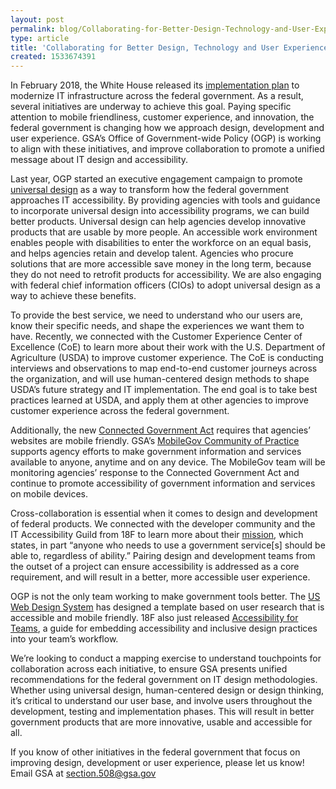 ```yaml
---
layout: post
permalink: blog/Collaborating-for-Better-Design-Technology-and-User-Experience
type: article
title: 'Collaborating for Better Design, Technology and User Experience'
created: 1533674391
---
```


In February 2018, the White House released its [implementation plan][1] to modernize IT infrastructure across the federal government. As a result, several initiatives are underway to achieve this goal. Paying specific attention to mobile friendliness, customer experience, and innovation, the federal government is changing how we approach design, development and user experience. GSA’s Office of Government-wide Policy (OGP) is working to align with these initiatives, and improve collaboration to promote a unified message about IT design and accessibility.

  


Last year, OGP started an executive engagement campaign to promote [universal design][2] as a way to transform how the federal government approaches IT accessibility. By providing agencies with tools and guidance to incorporate universal design into accessibility programs, we can build better products. Universal design can help agencies develop innovative products that are usable by more people. An accessible work environment enables people with disabilities to enter the workforce on an equal basis, and helps agencies retain and develop talent. Agencies who procure solutions that are more accessible save money in the long term, because they do not need to retrofit products for accessibility. We are also engaging with federal chief information officers (CIOs) to adopt universal design as a way to achieve these benefits.

  


To provide the best service, we need to understand who our users are, know their specific needs, and shape the experiences we want them to have. Recently, we connected with the Customer Experience Center of Excellence (CoE) to learn more about their work with the U.S. Department of Agriculture (USDA) to improve customer experience. The CoE is conducting interviews and observations to map end-to-end customer journeys across the organization, and will use human-centered design methods to shape USDA’s future strategy and IT implementation. The end goal is to take best practices learned at USDA, and apply them at other agencies to improve customer experience across the federal government.

  


Additionally, the new [Connected Government Act][3] requires that agencies’ websites are mobile friendly. GSA’s [MobileGov Community of Practice][4] supports agency efforts to make government information and services available to anyone, anytime and on any device. The MobileGov team will be monitoring agencies’ response to the Connected Government Act and continue to promote accessibility of government information and services on mobile devices.

  


Cross-collaboration is essential when it comes to design and development of federal products. We connected with the developer community and the IT Accessibility Guild from 18F to learn more about their [mission][5], which states, in part “anyone who needs to use a government service[s] should be able to, regardless of ability.” Pairing design and development teams from the outset of a project can ensure accessibility is addressed as a core requirement, and will result in a better, more accessible user experience.

  


OGP is not the only team working to make government tools better. The [US Web Design System][6] has designed a template based on user research that is accessible and mobile friendly. 18F also just released [Accessibility for Teams][7], a guide for embedding accessibility and inclusive design practices into your team’s workflow.

  


We’re looking to conduct a mapping exercise to understand touchpoints for collaboration across each initiative, to ensure GSA presents unified recommendations for the federal government on IT design methodologies. Whether using universal design, human-centered design or design thinking, it’s critical to understand our user base, and involve users throughout the development, testing and implementation phases. This will result in better government products that are more innovative, usable and accessible for all.

  


If you know of other initiatives in the federal government that focus on improving design, development or user experience, please let us know! Email GSA at <section.508@gsa.gov>

 [1]: https://www.whitehouse.gov/wp-content/uploads/2017/11/M-18-12.pdf
 [2]: https://section508.gov/create/universal-design
 [3]: https://www.congress.gov/bill/115th-congress/house-bill/2331/text
 [4]: https://digital.gov/communities/mobile/
 [5]: https://github.com/18F/accessibility/wiki/Accessibility-guild-vision-and-mission-statements
 [6]: https://designsystem.digital.gov/
 [7]: https://accessibility.digital.gov/